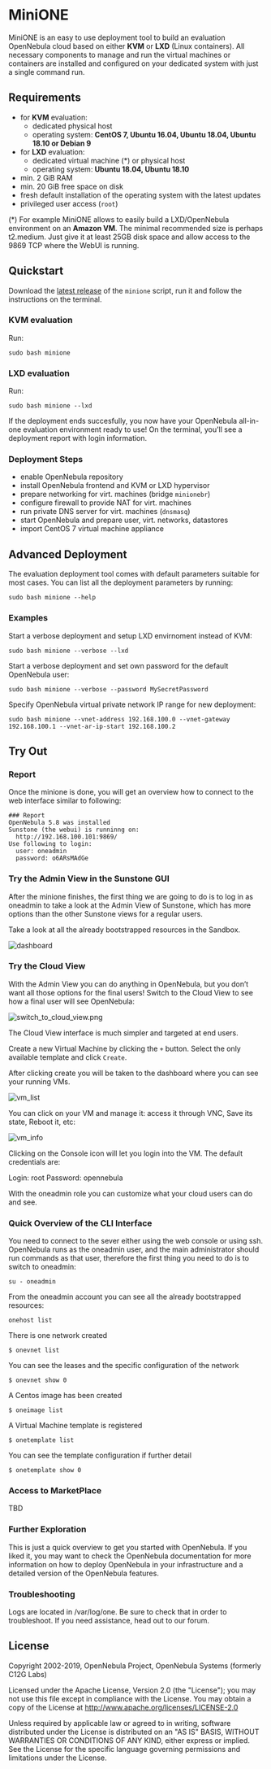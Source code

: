# MiniONE

MiniONE is an easy to use deployment tool to build an evaluation OpenNebula cloud based on either **KVM** or **LXD** (Linux containers). All necessary components to manage and run the virtual machines or containers are installed and configured on your dedicated system with just a single command run.

## Requirements

- for **KVM** evaluation:
  - dedicated physical host
  - operating system: **CentOS 7, Ubuntu 16.04, Ubuntu 18.04, Ubuntu 18.10 or Debian 9**
- for **LXD** evaluation:
  - dedicated virtual machine (*) or physical host
  - operating system: **Ubuntu 18.04, Ubuntu 18.10**
- min.  2 GiB RAM
- min. 20 GiB free space on disk
- fresh default installation of the operating system with the latest updates
- privileged user access (`root`)

(*) For example MiniONE allows to easily build a LXD/OpenNebula environment on an **Amazon VM**. The minimal recommended size is perhaps t2.medium. Just give it at least 25GB disk space and allow access to the 9869 TCP where the WebUI is running.

## Quickstart

Download the [latest release](https://github.com/OpenNebula/minione/releases/latest) of the `minione` script, run it and follow the instructions on the terminal.

### KVM evaluation

Run:

```
sudo bash minione
```

### LXD evaluation

Run:

```
sudo bash minione --lxd
```

If the deployment ends succesfully, you now have your OpenNebula all-in-one evaluation environment ready to use! On the terminal, you'll see a deployment report with login information.


### Deployment Steps

- enable OpenNebula repository
- install OpenNebula frontend and KVM or LXD hypervisor
- prepare networking for virt. machines (bridge `minionebr`)
- configure firewall to provide NAT for virt. machines
- run private DNS server for virt. machines (`dnsmasq`)
- start OpenNebula and prepare user, virt. networks, datastores
- import CentOS 7 virtual machine appliance

## Advanced Deployment

The evaluation deployment tool comes with default parameters suitable for most cases. You can list all the deployment parameters by running:

```
sudo bash minione --help
```

### Examples

Start a verbose deployment and setup LXD envirnoment instead of KVM:
```
sudo bash minione --verbose --lxd
```

Start a verbose deployment and set own password for the default OpenNebula user:

```
sudo bash minione --verbose --password MySecretPassword
```


Specify OpenNebula virtual private network IP range for new deployment:

```
sudo bash minione --vnet-address 192.168.100.0 --vnet-gateway 192.168.100.1 --vnet-ar-ip-start 192.168.100.2
```

## Try Out

### Report
Once the minione is done, you will get an overview how to connect to the web interface similar to following:

```
### Report
OpenNebula 5.8 was installed
Sunstone (the webui) is runninng on:
  http://192.168.100.101:9869/
Use following to login:
  user: oneadmin
  password: o6ARsMAdGe
```

### Try the Admin View in the Sunstone GUI

After the minione finishes, the first thing we are going to do is to log in as oneadmin to take a look at the Admin View of Sunstone, which has more options than the other Sunstone views for a regular users.

Take a look at all the already bootstrapped resources in the Sandbox.

![dashboard](https://raw.githubusercontent.com/OpenNebula/minione/master/screenshots/dashboard.png)


### Try the Cloud View

With the Admin View you can do anything in OpenNebula, but you don’t want all those options for the final users! Switch to the Cloud View to see how a final user will see OpenNebula:

![switch_to_cloud_view.png](https://raw.githubusercontent.com/OpenNebula/minione/master/screenshots/switch_to_cloud_view.png)

The Cloud View interface is much simpler and targeted at end users.

Create a new Virtual Machine by clicking the `+` button. Select the only available template and click `Create`.

After clicking create you will be taken to the dashboard where you can see your running VMs.

![vm_list](https://raw.githubusercontent.com/OpenNebula/minione/master/screenshots/vm_list.png)

You can click on your VM and manage it: access it through VNC, Save its state, Reboot it, etc:

![vm_info](https://raw.githubusercontent.com/OpenNebula/minione/master/screenshots/vm_info.png)

Clicking on the Console icon will let you login into the VM. The default credentials are:

Login: root
Password: opennebula

With the oneadmin role you can customize what your cloud users can do and see.


### Quick Overview of the CLI Interface

You need to connect to the sever either using the web console or using ssh. OpenNebula runs as the oneadmin user, and the main administrator should run commands as that user, therefore the first thing you need to do is to switch to oneadmin:

```
su - oneadmin
```

From the oneadmin account you can see all the already bootstrapped resources:
```
onehost list
```

There is one network created
```
$ onevnet list
```

You can see the leases and the specific configuration of the network
```
$ onevnet show 0
```

A Centos image has been created
```
$ oneimage list
```

A Virtual Machine template is registered
```
$ onetemplate list
```

You can see the template configuration if further detail
```
$ onetemplate show 0
```
### Access to MarketPlace

TBD

### Further Exploration
This is just a quick overview to get you started with OpenNebula. If you liked it, you may want to check the OpenNebula documentation for more information on how to deploy OpenNebula in your infrastructure and a detailed version of the OpenNebula features.

### Troubleshooting
Logs are located in /var/log/one. Be sure to check that in order to troubleshoot. If you need assistance, head out to our forum.


## License

Copyright 2002-2019, OpenNebula Project, OpenNebula Systems (formerly C12G Labs)

Licensed under the Apache License, Version 2.0 (the "License"); you may
not use this file except in compliance with the License. You may obtain
a copy of the License at http://www.apache.org/licenses/LICENSE-2.0

Unless required by applicable law or agreed to in writing, software
distributed under the License is distributed on an "AS IS" BASIS,
WITHOUT WARRANTIES OR CONDITIONS OF ANY KIND, either express or implied.
See the License for the specific language governing permissions and
limitations under the License.
